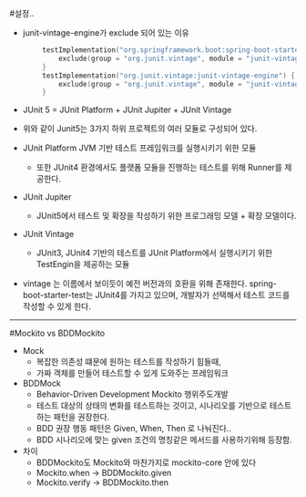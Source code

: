 #설정..

- junit-vintage-engine가 exclude 되어 있는 이유
```kotlin
        testImplementation("org.springframework.boot:spring-boot-starter-test") {
            exclude(group = "org.junit.vintage", module = "junit-vintage-engine")
        }
        testImplementation("org.junit.vintage:junit-vintage-engine") {
            exclude(group = "org.junit.vintage", module = "junit-vintage-engine")
        }
```

- JUnit 5 = JUnit Platform + JUnit Jupiter + JUnit Vintage
- 위와 같이 Junit5는 3가지 하위 프로젝트의 여러 모듈로 구성되어 있다.
- JUnit Platform  JVM 기반 테스트 프레임워크를 실행시키기 위한 모듈
  - 또한 JUnit4 환경에서도 플랫폼 모듈을 진행하는 테스트를 위해 Runner를 제공한다.
- JUnit Jupiter
   - JUnit5에서 테스트 및 확장을 작성하기 위한 프로그래밍 모델 + 확장 모델이다.
- JUnit Vintage
   - JUnit3, JUnit4 기반의 테스트를 JUnit Platform에서 실행시키기 위한 TestEngin을 제공하는 모듈

- vintage 는 이름에서 보이듯이 예전 버전과의 호환을 위해 존재한다. spring-boot-starter-test는 JUnit4를 가지고 있으며, 개발자가 선택해서 테스트 코드를 작성할 수 있게 한다.

---
#Mockito vs BDDMockito
- Mock
  - 복잡한 의존성 떄문에 원하는 테스트를 작성하기 힘들때,
  - 가짜 객체를 만들어 테스트할 수 있게 도와주는 프레임워크
- BDDMock
  - Behavior-Driven Development Mockito 행위주도개발
  - 테스트 대상의 상태의 변화를 테스트하는 것이고, 시나리오를 기반으로 테스트하는 패턴을 권장한다.
  - BDD 권장 행동 패턴은 Given, When, Then 로 나눠진다..
  - BDD 시나리오에 맞는 given 조건의 명칭같은 메서드를 사용하기위해 등장함.
- 차이
  - BDDMockito도 Mockito와 마찬가지로 mockito-core 안에 있다
  - Mockito.when -> BDDMockito.given
  - Mockito.verify -> BDDMockito.then

